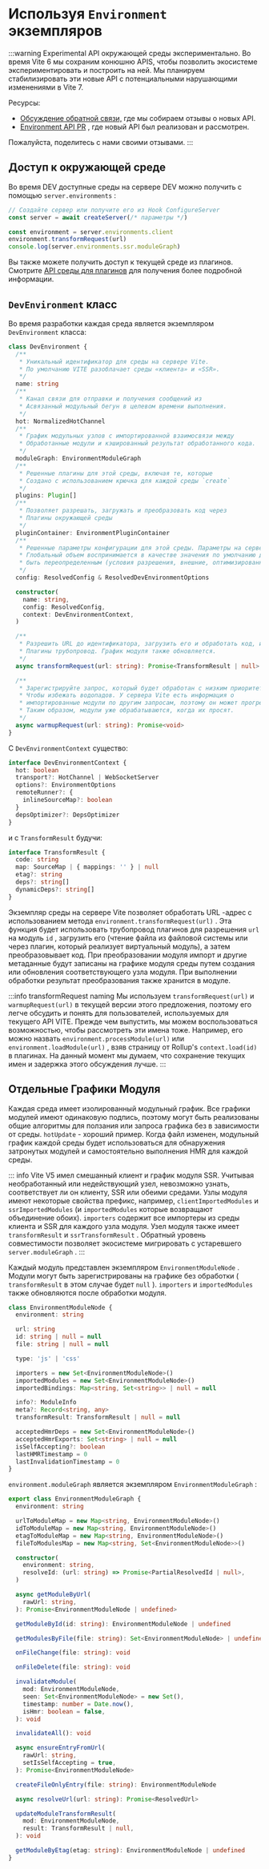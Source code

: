 # Используя `Environment` экземпляров

:::warning Experimental
API окружающей среды экспериментально. Во время Vite 6 мы сохраним конюшню APIS, чтобы позволить экосистеме экспериментировать и построить на ней. Мы планируем стабилизировать эти новые API с потенциальными нарушающими изменениями в Vite 7.

Ресурсы:

- [Обсуждение обратной связи,](https://github.com/vitejs/vite/discussions/16358) где мы собираем отзывы о новых API.
- [Environment API PR](https://github.com/vitejs/vite/pull/16471) , где новый API был реализован и рассмотрен.

Пожалуйста, поделитесь с нами своими отзывами.
:::

## Доступ к окружающей среде

Во время DEV доступные среды на сервере DEV можно получить с помощью `server.environments` :

```js
// Создайте сервер или получите его из Hook ConfigureServer
const server = await createServer(/* параметры */)

const environment = server.environments.client
environment.transformRequest(url)
console.log(server.environments.ssr.moduleGraph)
```

Вы также можете получить доступ к текущей среде из плагинов. Смотрите [API среды для плагинов](./api-environment-plugins.md#accessing-the-current-environment-in-hooks) для получения более подробной информации.

## `DevEnvironment` класс

Во время разработки каждая среда является экземпляром `DevEnvironment` класса:

```ts
class DevEnvironment {
  /**
   * Уникальный идентификатор для среды на сервере Vite.
   * По умолчанию VITE разоблачает среды «клиента» и «SSR».
   */
  name: string
  /**
   * Канал связи для отправки и получения сообщений из
   * Асвязанный модульный бегун в целевом времени выполнения.
   */
  hot: NormalizedHotChannel
  /**
   * График модульных узлов с импортированной взаимосвязи между
   * Обработанные модули и кэшированный результат обработанного кода.
   */
  moduleGraph: EnvironmentModuleGraph
  /**
   * Решенные плагины для этой среды, включая те, которые
   * Создано с использованием крючка для каждой среды `create`
   */
  plugins: Plugin[]
  /**
   * Позволяет разрешать, загружать и преобразовать код через
   * Плагины окружающей среды
   */
  pluginContainer: EnvironmentPluginContainer
  /**
   * Решенные параметры конфигурации для этой среды. Параметры на сервере
   * Глобальный объем воспринимается в качестве значения по умолчанию для всех сред и может
   * быть переопределенным (условия разрешения, внешние, оптимизированные модели)
   */
  config: ResolvedConfig & ResolvedDevEnvironmentOptions

  constructor(
    name: string,
    config: ResolvedConfig,
    context: DevEnvironmentContext,
  )

  /**
   * Разрешить URL до идентификатора, загрузить его и обработать код, используя
   * Плагины трубопровод. График модуля также обновляется.
   */
  async transformRequest(url: string): Promise<TransformResult | null>

  /**
   * Зарегистрируйте запрос, который будет обработан с низким приоритетом. Это полезно
   * Чтобы избежать водопадов. У сервера Vite есть информация о
   * импортированные модули по другим запросам, поэтому он может прогреть график модуля
   * Таким образом, модули уже обрабатываются, когда их просят.
   */
  async warmupRequest(url: string): Promise<void>
}
```

С `DevEnvironmentContext` существо:

```ts
interface DevEnvironmentContext {
  hot: boolean
  transport?: HotChannel | WebSocketServer
  options?: EnvironmentOptions
  remoteRunner?: {
    inlineSourceMap?: boolean
  }
  depsOptimizer?: DepsOptimizer
}
```

и с `TransformResult` будучи:

```ts
interface TransformResult {
  code: string
  map: SourceMap | { mappings: '' } | null
  etag?: string
  deps?: string[]
  dynamicDeps?: string[]
}
```

Экземпляр среды на сервере Vite позволяет обработать URL -адрес с использованием метода `environment.transformRequest(url)` . Эта функция будет использовать трубопровод плагинов для разрешения `url` на модуль `id` , загрузить его (чтение файла из файловой системы или через плагин, который реализует виртуальный модуль), а затем преобразовывает код. При преобразовании модуля импорт и другие метаданные будут записаны на графике модуля среды путем создания или обновления соответствующего узла модуля. При выполнении обработки результат преобразования также хранится в модуле.

:::info transformRequest naming
Мы используем `transformRequest(url)` и `warmupRequest(url)` в текущей версии этого предложения, поэтому его легче обсудить и понять для пользователей, используемых для текущего API VITE. Прежде чем выпустить, мы можем воспользоваться возможностью, чтобы рассмотреть эти имена тоже. Например, его можно назвать `environment.processModule(url)` или `environment.loadModule(url)` , взяв страницу от Rollup's `context.load(id)` в плагинах. На данный момент мы думаем, что сохранение текущих имен и задержка этого обсуждения лучше.
:::

## Отдельные Графики Модуля

Каждая среда имеет изолированный модульный график. Все графики модулей имеют одинаковую подпись, поэтому могут быть реализованы общие алгоритмы для ползания или запроса графика без в зависимости от среды. `hotUpdate` - хороший пример. Когда файл изменен, модульный график каждой среды будет использоваться для обнаружения затронутых модулей и самостоятельно выполнения HMR для каждой среды.

::: info
Vite V5 имел смешанный клиент и график модуля SSR. Учитывая необработанный или недействующий узел, невозможно узнать, соответствует ли он клиенту, SSR или обеими средами. Узлы модуля имеют некоторые свойства префикс, например, `clientImportedModules` и `ssrImportedModules` (и `importedModules` которые возвращают объединение обоих). `importers` содержит все импортеры из среды клиента и SSR для каждого узла модуля. Узел модуля также имеет `transformResult` и `ssrTransformResult` . Обратный уровень совместимости позволяет экосистеме мигрировать с устаревшего `server.moduleGraph` .
:::

Каждый модуль представлен экземпляром `EnvironmentModuleNode` . Модули могут быть зарегистрированы на графике без обработки ( `transformResult` в этом случае будет `null` ). `importers` и `importedModules` также обновляются после обработки модуля.

```ts
class EnvironmentModuleNode {
  environment: string

  url: string
  id: string | null = null
  file: string | null = null

  type: 'js' | 'css'

  importers = new Set<EnvironmentModuleNode>()
  importedModules = new Set<EnvironmentModuleNode>()
  importedBindings: Map<string, Set<string>> | null = null

  info?: ModuleInfo
  meta?: Record<string, any>
  transformResult: TransformResult | null = null

  acceptedHmrDeps = new Set<EnvironmentModuleNode>()
  acceptedHmrExports: Set<string> | null = null
  isSelfAccepting?: boolean
  lastHMRTimestamp = 0
  lastInvalidationTimestamp = 0
}
```

`environment.moduleGraph` является экземпляром `EnvironmentModuleGraph` :

```ts
export class EnvironmentModuleGraph {
  environment: string

  urlToModuleMap = new Map<string, EnvironmentModuleNode>()
  idToModuleMap = new Map<string, EnvironmentModuleNode>()
  etagToModuleMap = new Map<string, EnvironmentModuleNode>()
  fileToModulesMap = new Map<string, Set<EnvironmentModuleNode>>()

  constructor(
    environment: string,
    resolveId: (url: string) => Promise<PartialResolvedId | null>,
  )

  async getModuleByUrl(
    rawUrl: string,
  ): Promise<EnvironmentModuleNode | undefined>

  getModuleById(id: string): EnvironmentModuleNode | undefined

  getModulesByFile(file: string): Set<EnvironmentModuleNode> | undefined

  onFileChange(file: string): void

  onFileDelete(file: string): void

  invalidateModule(
    mod: EnvironmentModuleNode,
    seen: Set<EnvironmentModuleNode> = new Set(),
    timestamp: number = Date.now(),
    isHmr: boolean = false,
  ): void

  invalidateAll(): void

  async ensureEntryFromUrl(
    rawUrl: string,
    setIsSelfAccepting = true,
  ): Promise<EnvironmentModuleNode>

  createFileOnlyEntry(file: string): EnvironmentModuleNode

  async resolveUrl(url: string): Promise<ResolvedUrl>

  updateModuleTransformResult(
    mod: EnvironmentModuleNode,
    result: TransformResult | null,
  ): void

  getModuleByEtag(etag: string): EnvironmentModuleNode | undefined
}
```
